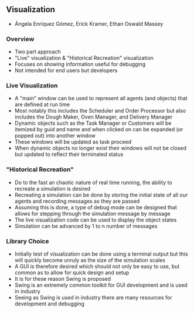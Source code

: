 ## Visualization
- Ángela Enríquez Gómez, Erick Kramer, Ethan Oswald Massey


### Overview
- Two part approach
- "Live" visualization & "Historical Recreation" visualization
- Focuses on showing information useful for debugging
- Not intended for end users but developers

### Live Visualization
- A "main" window can be used to represent all agents (and objects) that are defined at run time
- Most notably this includes the Scheduler and Order Processor but also includes the Dough Maker, Oven Manager, and Delivery Manager
- Dynamic objects such as the Task Manager or Customers will be itemized by guid and name and when clicked on can be expanded (or popped out) into another window
- These windows will be updated as task proceed
- When dynamic objects no longer exist their windows will not be closed but updated to reflect their terminated status


### "Historical Recreation"
- Do to the fast an chaotic nature of real time running, the ability to recreate a simulation is desired
- Recreating a simulation can be done by storing the initial state of all our agents and recording messages as they are passed
- Assuming this is done, a type of debug mode can be designed that allows for stepping through the simulation message by message
- The live visualization code can be used to display the object states
- Simulation can be advanced by 1 to n number of messages


### Library Choice
- Initially test of visualization can be done using a terminal output but this will quickly become unruly as the size of the simulation scales
- A GUI is therefore desired which should not only be easy to use, but common as to allow for quick design and setup
- It is for these reason Swing is proposed
- Swing is an extremely common toolkit for GUI development and is used in industry
- Seeing as Swing is used in industry there are many resources for development and debugging
